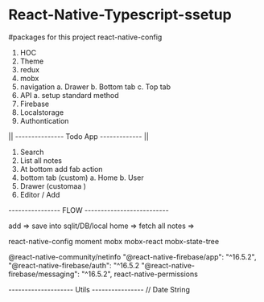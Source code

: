 # React-Native-Typescript-ssetup


#packages for this project
  react-native-config
  1. HOC
  2. Theme
  3. redux
  4. mobx
  5. navigation
     a. Drawer
     b. Bottom tab
     c. Top tab 
  7. API
     a. setup standard method   
  9. Firebase
  10. Localstorage
  11. Authontication

|| --------------- Todo App ------------- ||

  1. Search
  2. List all notes
  3. At bottom add fab action
  4. bottom tab (custom)
     a. Home
     b. User
  6. Drawer (customaa )
  7. Editor / Add


---------------- FLOW --------------------------


  add => save into sqlit/DB/local
  home => fetch all notes => 
  
  


react-native-config
moment
mobx
mobx-react
mobx-state-tree

@react-native-community/netinfo
"@react-native-firebase/app": "^16.5.2",
"@react-native-firebase/auth": "^16.5.2
"@react-native-firebase/messaging": "^16.5.2",
react-native-permissions
    

-------------------- Utils ---------------- //
  Date
  String



  
 
